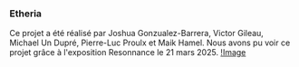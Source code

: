 ### Etheria ###
Ce projet a été réalisé par Joshua Gonzualez-Barrera, Victor Gileau, Michael Un Dupré, Pierre-Luc Proulx et Maik Hamel. Nous avons pu voir ce projet grâce à l'exposition Resonnance le 21 mars 2025.
[!Image](media/resonnance.png)
